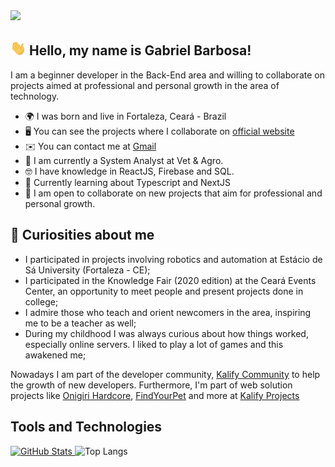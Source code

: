 <img src="https://user-images.githubusercontent.com/23272064/214746886-f454923b-d2c4-4609-9251-cb7c82d8bee7.png"/> 

<img src="https://github.com/tairosonloa/tairosonloa/blob/main/assets/wave.gif?raw=true" width="25px"/> Hello, my name is Gabriel Barbosa!
----------------------------

I am a beginner developer in the Back-End area and willing to collaborate on projects aimed at professional and personal growth in the area of technology. 

- 🌍 I was born and live in Fortaleza, Ceará - Brazil
- 🖥️ You can see the projects where I collaborate on [official website](https://kalify.vercel.app/#projects)
- ✉️ You can contact me at [Gmail](mailto:gabrielbscontact45@gmail.com)
- 🚀 I am currently a System Analyst at Vet & Agro.
- 🤓 I have knowledge in ReactJS, Firebase and SQL.
- 🧠 Currently learning about Typescript and NextJS
- 🤝 I am open to collaborate on new projects that aim for professional and personal growth.

🚀 Curiosities about me
----------------------------

- I participated in projects involving robotics and automation at Estácio de Sá University (Fortaleza - CE);
- I participated in the Knowledge Fair (2020 edition) at the Ceará Events Center, an opportunity to meet people and present projects done in college;
- I admire those who teach and orient newcomers in the area, inspiring me to be a teacher as well;
- During my childhood I was always curious about how things worked, especially online servers. I liked to play a lot of games and this awakened me;

Nowadays I am part of the developer community, [Kalify Community](https://discord.gg/jhSepmE7nN) to help the growth of new developers. Furthermore, I'm part of web solution projects like [Onigiri Hardcore](https://onigirihardcore.vercel.app), [FindYourPet](https://findyourpet.vercel.app) and more at [Kalify Projects](https://kalify.vercel.app/projetos)

## Tools and Technologies
<a href="https://github.com/anuraghazra/github-readme-stats"> <img src="https://github-readme-stats.vercel.app/api?username=gabrielUpON&theme=tokyonight&show_icons=true" alt="GitHub Stats" /> </a>  ![Top Langs](https://github-readme-stats.vercel.app/api/top-langs/?username=gabrielUpON&layout=compact)
